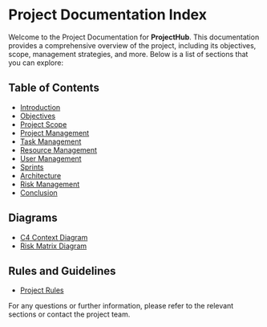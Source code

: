 # Project Documentation Index

Welcome to the Project Documentation for **ProjectHub**. This documentation provides a comprehensive overview of the project, including its objectives, scope, management strategies, and more. Below is a list of sections that you can explore:

## Table of Contents

- [Introduction](sections/introduction.md)
- [Objectives](sections/objectives.md)
- [Project Scope](sections/project-scope.md)
- [Project Management](sections/project-management.md)
- [Task Management](sections/task-management.md)
- [Resource Management](sections/resource-management.md)
- [User Management](sections/user-management.md)
- [Sprints](sections/sprints.md)
- [Architecture](sections/architecture.md)
- [Risk Management](sections/risk-management.md)
- [Conclusion](sections/conclusion.md)

## Diagrams

- [C4 Context Diagram](diagrams/c4-context.mmd)
- [Risk Matrix Diagram](diagrams/risk-matrix.mmd)

## Rules and Guidelines

- [Project Rules](tables/rules.md)

For any questions or further information, please refer to the relevant sections or contact the project team.
